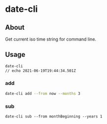 # date-cli

## About <a name = "about"></a>

Get current iso time string for command line. 

## Usage <a name = "usage"></a>

```bash
date-cli
// echo 2021-06-19T19:44:34.501Z
```

### add

```bash
date-cli add --from now --months 3
```

### sub

```
date-cli sub --from monthBeginning --years 1
```
